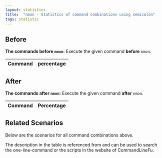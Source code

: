 ```yaml
---
layout: statistics
title:  "nmon - Statistics of command combinations using semicolon"
tags: statistic
---
```


## Before

__The commands before `nmon`:__  Execute the given command __before__ `nmon`.

| Command | percentage |
|--------|--------|



## After

__The commands after `nmon`:__ Execute the given command __after__ `nmon`.

| Command | Percentage | 
|-------|--------|



## Related Scenarios

Below are the scenarios for all command combinations above.

The description in the table is referenced from and can be used to search the one-line-command or the scripts in the website of CommandLineFu.




